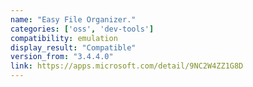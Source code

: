 ```yaml
---
name: "Easy File Organizer."
categories: ['oss', 'dev-tools']
compatibility: emulation
display_result: "Compatible"
version_from: "3.4.4.0"
link: https://apps.microsoft.com/detail/9NC2W4ZZ1G8D
---
```

